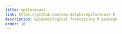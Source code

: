 ```yaml
---
title: epiforecast
link: https://github.com/cmu-delphi/epiforecast-R
description: Epidemiological forecasting R package
order: 10
---
```

